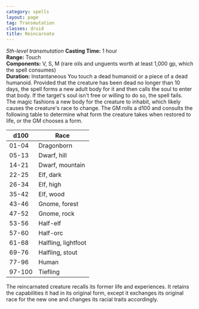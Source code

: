 ```yaml
---
category: spells
layout: page
tag: Transmutation
classes: druid
title: Reincarnate
---
```


_5th-level transmutation_ **Casting Time:** 1 hour    
**Range:** Touch    
**Components:** V, S, M (rare oils and unguents worth at least 1,000 gp, which the spell consumes)    
**Duration:** Instantaneous You touch a dead humanoid or a piece of a dead humanoid. Provided that the creature has been dead no longer than 10 days, the spell forms a new adult body for it and then calls the soul to enter that body. If the target's soul isn't free or willing to do so, the spell fails.    
The magic fashions a new body for the creature to inhabit, which likely causes the creature's race to change. The GM rolls a d100 and consults the following table to determine what form the creature takes when restored to life, or the GM chooses a form.

| d100   | Race                |
| ------ | ------------------- |
| 01-04  | Dragonborn          |
| 05-13  | Dwarf, hill         |
| 14-21  | Dwarf, mountain     |
| 22-25  | Elf, dark           |
| 26-34  | Elf, high           |
| 35-42  | Elf, wood           |
| 43-46  | Gnome, forest       |
| 47-52  | Gnome, rock         |
| 53-56  | Half-elf            |
| 57-60  | Half-orc            |
| 61-68  | Halfling, lightfoot |
| 69-76  | Halfling, stout     |
| 77-96  | Human               |
| 97-100 | Tiefling            |
 The reincarnated creature recalls its former life and experiences. It retains the capabilities it had in its original form, except it exchanges its original race for the new one and changes its racial traits accordingly. 